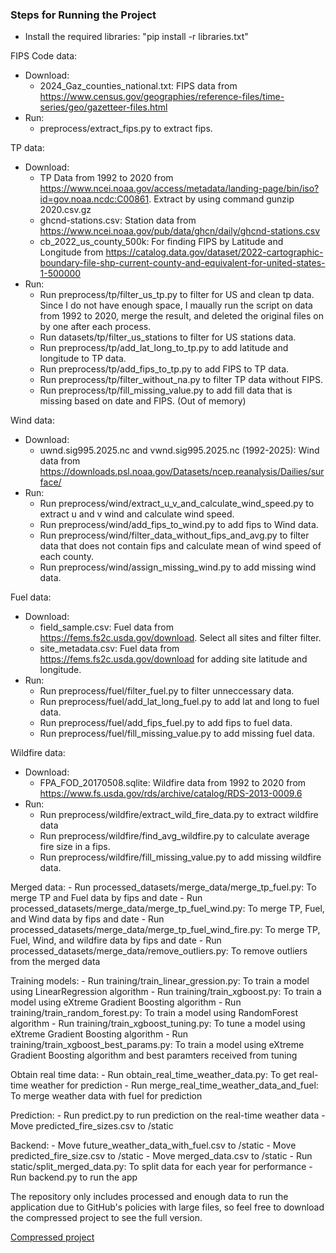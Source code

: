 ### Steps for Running the Project

- Install the required libraries: "pip install -r libraries.txt" 

FIPS Code data:
- Download:
    - 2024_Gaz_counties_national.txt: FIPS data from https://www.census.gov/geographies/reference-files/time-series/geo/gazetteer-files.html
- Run:
    - preprocess/extract_fips.py to extract fips.

TP data:
- Download:
    - TP Data from 1992 to 2020 from https://www.ncei.noaa.gov/access/metadata/landing-page/bin/iso?id=gov.noaa.ncdc:C00861. Extract by using command gunzip 2020.csv.gz
    - ghcnd-stations.csv: Station data from https://www.ncei.noaa.gov/pub/data/ghcn/daily/ghcnd-stations.csv
    - cb_2022_us_county_500k: For finding FIPS by Latitude and Longitude from https://catalog.data.gov/dataset/2022-cartographic-boundary-file-shp-current-county-and-equivalent-for-united-states-1-500000
- Run: 
    - Run preprocess/tp/filter_us_tp.py to filter for US and clean tp data. Since I do not have enough space, I maually run the script on data from 1992 to 2020, merge the result, and deleted the original files on by one after each process.
    - Run datasets/tp/filter_us_stations to filter for US stations data.
    - Run preprocess/tp/add_lat_long_to_tp.py to add latitude and longitude to TP data.
    - Run preprocess/tp/add_fips_to_tp.py to add FIPS to TP data.
    - Run preprocess/tp/filter_without_na.py to filter TP data without FIPS.
    - Run preprocess/tp/fill_missing_value.py to add fill data that is missing based on date and FIPS. (Out of memory)

Wind data:
- Download:
    - uwnd.sig995.2025.nc and vwnd.sig995.2025.nc (1992-2025): Wind data from https://downloads.psl.noaa.gov/Datasets/ncep.reanalysis/Dailies/surface/
- Run: 
    - Run preprocess/wind/extract_u_v_and_calculate_wind_speed.py to extract u and v wind and calculate wind speed.
    - Run preprocess/wind/add_fips_to_wind.py to add fips to Wind data.
    - Run preprocess/wind/filter_data_without_fips_and_avg.py to filter data that does not contain fips and calculate mean of wind speed of each county.
    - Run preprocess/wind/assign_missing_wind.py to add missing wind data.

Fuel data:
- Download:
    - field_sample.csv: Fuel data from https://fems.fs2c.usda.gov/download. Select all sites and filter filter.
    - site_metadata.csv: Fuel data from https://fems.fs2c.usda.gov/download for adding site latitude and longitude.
- Run: 
    - Run preprocess/fuel/filter_fuel.py to filter unneccessary data.
    - Run preprocess/fuel/add_lat_long_fuel.py to add lat and long to fuel data.
    - Run preprocess/fuel/add_fips_fuel.py to add fips to fuel data.
    - Run preprocess/fuel/fill_missing_value.py to add missing fuel data.


Wildfire data:
- Download:
    - FPA_FOD_20170508.sqlite: Wildfire data from 1992 to 2020 from https://www.fs.usda.gov/rds/archive/catalog/RDS-2013-0009.6
- Run:
    - Run preprocess/wildfire/extract_wild_fire_data.py to extract wildfire data
    - Run preprocess/wildfire/find_avg_wildfire.py to calculate average fire size in a fips.
    - Run preprocess/wildfire/fill_missing_value.py to add missing wildfire data.

Merged data:
    - Run processed_datasets/merge_data/merge_tp_fuel.py: To merge TP and Fuel data by fips and date
    - Run processed_datasets/merge_data/merge_tp_fuel_wind.py: To merge TP, Fuel, and Wind data by fips and date
    - Run processed_datasets/merge_data/merge_tp_fuel_wind_fire.py: To merge TP, Fuel, Wind, and wildfire data by fips and date
    - Run processed_datasets/merge_data/remove_outliers.py: To remove  outliers from the merged data

Training models:
    - Run training/train_linear_gression.py: To train a model using LinearRegression algorithm
    - Run training/train_xgboost.py: To train a model using eXtreme Gradient Boosting algorithm
    - Run training/train_random_forest.py: To train a model using RandomForest algorithm
    - Run training/train_xgboost_tuning.py: To tune a model using eXtreme Gradient Boosting algorithm
    - Run training/train_xgboost_best_params.py: To train a model using eXtreme Gradient Boosting algorithm and best paramters received from tuning

Obtain real time data:
    - Run obtain_real_time_weather_data.py: To get real-time weather for prediction
    - Run merge_real_time_weather_data_and_fuel: To merge weather data with fuel for prediction

Prediction:
    - Run predict.py to run prediction on the real-time weather data
    - Move predicted_fire_sizes.csv to /static

Backend:
    - Move future_weather_data_with_fuel.csv to /static
    - Move predicted_fire_size.csv to /static
    - Move merged_data.csv to /static
    - Run static/split_merged_data.py: To split data for each year for performance
    - Run backend.py to run the app


The repository only includes processed and enough data to run the application due to GitHub's policies with large files, so feel free to download the compressed project to see the full version.

[Compressed project](https://drive.google.com/file/d/1yOfXsETHMAo1dSbVO38c1fm2jwjx9RDH/view?usp=sharing)
